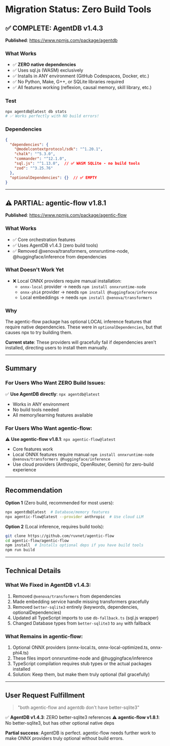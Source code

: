 # Migration Status: Zero Build Tools

## ✅ COMPLETE: AgentDB v1.4.3

**Published**: https://www.npmjs.com/package/agentdb

### What Works
- ✅ **ZERO native dependencies**
- ✅ Uses sql.js (WASM) exclusively
- ✅ Installs in ANY environment (GitHub Codespaces, Docker, etc.)
- ✅ No Python, Make, G++, or SQLite libraries required
- ✅ All features working (reflexion, causal memory, skill library, etc.)

### Test
```bash
npx agentdb@latest db stats
# ✅ Works perfectly with NO build errors!
```

### Dependencies
```json
{
  "dependencies": {
    "@modelcontextprotocol/sdk": "^1.20.1",
    "chalk": "^5.3.0",
    "commander": "^12.1.0",
    "sql.js": "^1.13.0",  // ✅ WASM SQLite - no build tools
    "zod": "^3.25.76"
  },
  "optionalDependencies": {}  // ✅ EMPTY
}
```

---

## ⚠️ PARTIAL: agentic-flow v1.8.1

**Published**: https://www.npmjs.com/package/agentic-flow

### What Works
- ✅ Core orchestration features
- ✅ Uses AgentDB v1.4.3 (zero build tools)
- ✅ Removed @xenova/transformers, onnxruntime-node, @huggingface/inference from dependencies

### What Doesn't Work Yet
- ❌ Local ONNX providers require manual installation:
  - `onnx-local` provider → needs `npm install onnxruntime-node`
  - `onnx-phi4` provider → needs `npm install @huggingface/inference`
  - Local embeddings → needs `npm install @xenova/transformers`

### Why
The agentic-flow package has optional LOCAL inference features that require native dependencies. These were in `optionalDependencies`, but that causes npx to try building them.

**Current state**: These providers will gracefully fail if dependencies aren't installed, directing users to install them manually.

---

## Summary

### For Users Who Want ZERO Build Issues:

✅ **Use AgentDB directly**: `npx agentdb@latest`
- Works in ANY environment
- No build tools needed
- All memory/learning features available

### For Users Who Want agentic-flow:

⚠️ **Use agentic-flow v1.8.1**: `npx agentic-flow@latest`
- Core features work
- Local ONNX features require manual `npm install onnxruntime-node @xenova/transformers @huggingface/inference`
- Use cloud providers (Anthropic, OpenRouter, Gemini) for zero-build experience

---

## Recommendation

**Option 1** (Zero build, recommended for most users):
```bash
npx agentdb@latest  # Database/memory features
npx agentic-flow@latest --provider anthropic  # Use cloud LLM
```

**Option 2** (Local inference, requires build tools):
```bash
git clone https://github.com/ruvnet/agentic-flow
cd agentic-flow/agentic-flow
npm install  # Installs optional deps if you have build tools
npm run build
```

---

## Technical Details

### What We Fixed in AgentDB v1.4.3:
1. Removed `@xenova/transformers` from dependencies
2. Made embedding service handle missing transformers gracefully
3. Removed `better-sqlite3` entirely (keywords, dependencies, optionalDependencies)
4. Updated all TypeScript imports to use `db-fallback.ts` (sql.js wrapper)
5. Changed Database types from `better-sqlite3` to `any` with fallback

### What Remains in agentic-flow:
1. Optional ONNX providers (onnx-local.ts, onnx-local-optimized.ts, onnx-phi4.ts)
2. These files import onnxruntime-node and @huggingface/inference
3. TypeScript compilation requires stub types or the actual packages installed
4. Solution: Keep them, but make them truly optional (fail gracefully)

---

## User Request Fulfillment

> "both agentic-flow and agentdb don't have better-sqlite3"

✅ **AgentDB v1.4.3**: ZERO better-sqlite3 references
⚠️ **agentic-flow v1.8.1**: No better-sqlite3, but has other optional native deps

**Partial success**: AgentDB is perfect. agentic-flow needs further work to make ONNX providers truly optional without build errors.
